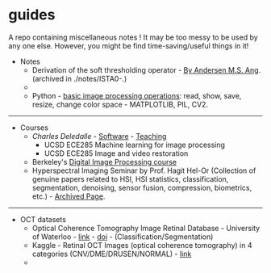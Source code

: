 # guides
A repo containing miscellaneous notes ! It may be too messy to be used by any one else. However, you might be find time-saving/useful things in it!

- Notes
  - Derivation of the soft thresholding operator - [By Andersen M.S. Ang](https://angms.science/notes.html). (archived in ./notes/ISTA0-*.*)
  -
  - Python - [basic image processing operations](./guide_image_basics_git.ipynb): read, show, save, resize, change color space - MATPLOTLIB, PIL, CV2.
------------
- Courses
  - *Charles Deledalle* - [Software](https://www.charles-deledalle.fr/pages/software.php) - [Teaching](https://www.charles-deledalle.fr/pages/teaching.php)
    - UCSD ECE285 Machine learning for image processing
    - UCSD ECE285 Image and video restoration
  - Berkeley's [Digital Image Processing course](http://www-inst.eecs.berkeley.edu/~ee225b/sp20/)
  - Hyperspectral Imaging Seminar by Prof. Hagit Hel-Or (Collection of genuine papers related to HSI, HSI statistics, classification, segmentation, denoising, sensor fusion, compression, biometrics, etc.) - [Archived Page]().
------------
- OCT datasets
  - Optical Coherence Tomography Image Retinal Database - University of Waterloo - [link](https://www.openicpsr.org/openicpsr/project/108503/version/V1/view) - [doi](https://doi.org/10.3886/E108503V1) - (Classification/Segmentation)
  - Kaggle - Retinal OCT Images (optical coherence tomography) in 4 categories (CNV/DME/DRUSEN/NORMAL) - [link](https://www.kaggle.com/paultimothymooney/kermany2018)
  -
  

